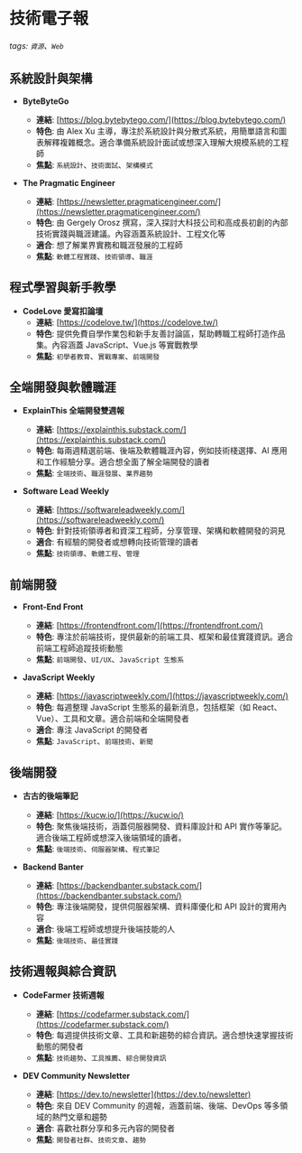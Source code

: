 # 技術電子報
###### tags: `資源`、`Web`

## 系統設計與架構

- **ByteByteGo**
  - **連結**: [https://blog.bytebytego.com/](https://blog.bytebytego.com/)
  - **特色**: 由 Alex Xu 主導，專注於系統設計與分散式系統，用簡單語言和圖表解釋複雜概念。適合準備系統設計面試或想深入理解大規模系統的工程師
  - **焦點**: `系統設計`、`技術面試`、`架構模式`

- **The Pragmatic Engineer**
  - **連結**: [https://newsletter.pragmaticengineer.com/](https://newsletter.pragmaticengineer.com/)
  - **特色**: 由 Gergely Orosz 撰寫，深入探討大科技公司和高成長初創的內部技術實踐與職涯建議。內容涵蓋系統設計、工程文化等
  - **適合**: 想了解業界實務和職涯發展的工程師
  - **焦點**: `軟體工程實踐`、`技術領導`、`職涯`

## 程式學習與新手教學

- **CodeLove 愛寫扣論壇**
  - **連結**: [https://codelove.tw/](https://codelove.tw/)
  - **特色**: 提供免費自學作業包和新手友善討論區，幫助轉職工程師打造作品集。內容涵蓋 JavaScript、Vue.js 等實戰教學
  - **焦點**: `初學者教育`、`實戰專案`、`前端開發`

## 全端開發與軟體職涯

- **ExplainThis 全端開發雙週報**
  - **連結**: [https://explainthis.substack.com/](https://explainthis.substack.com/)
  - **特色**: 每兩週精選前端、後端及軟體職涯內容，例如技術棧選擇、AI 應用和工作經驗分享。適合想全面了解全端開發的讀者
  - **焦點**: `全端技術`、`職涯發展`、`業界趨勢`

- **Software Lead Weekly**
  - **連結**: [https://softwareleadweekly.com/](https://softwareleadweekly.com/)
  - **特色**: 針對技術領導者和資深工程師，分享管理、架構和軟體開發的洞見
  - **適合**: 有經驗的開發者或想轉向技術管理的讀者
  - **焦點**: `技術領導`、`軟體工程`、`管理`

## 前端開發

- **Front-End Front**
  - **連結**: [https://frontendfront.com/](https://frontendfront.com/)
  - **特色**: 專注於前端技術，提供最新的前端工具、框架和最佳實踐資訊。適合前端工程師追蹤技術動態
  - **焦點**: `前端開發`、`UI/UX`、`JavaScript 生態系`

- **JavaScript Weekly**
  - **連結**: [https://javascriptweekly.com/](https://javascriptweekly.com/)
  - **特色**: 每週整理 JavaScript 生態系的最新消息，包括框架（如 React、Vue）、工具和文章。適合前端和全端開發者
  - **適合**: 專注 JavaScript 的開發者
  - **焦點**: `JavaScript`、`前端技術`、`新聞`

## 後端開發

- **古古的後端筆記**
  - **連結**: [https://kucw.io/](https://kucw.io/)
  - **特色**: 聚焦後端技術，涵蓋伺服器開發、資料庫設計和 API 實作等筆記。適合後端工程師或想深入後端領域的讀者。
  - **焦點**: `後端技術`、`伺服器架構`、`程式筆記`

- **Backend Banter**
  - **連結**: [https://backendbanter.substack.com/](https://backendbanter.substack.com/)
  - **特色**: 專注後端開發，提供伺服器架構、資料庫優化和 API 設計的實用內容
  - **適合**: 後端工程師或想提升後端技能的人
  - **焦點**: `後端技術`、`最佳實踐`

## 技術週報與綜合資訊

- **CodeFarmer 技術週報**
  - **連結**: [https://codefarmer.substack.com/](https://codefarmer.substack.com/)
  - **特色**: 每週提供技術文章、工具和新趨勢的綜合資訊。適合想快速掌握技術動態的開發者
  - **焦點**: `技術趨勢`、`工具推薦`、`綜合開發資訊`

- **DEV Community Newsletter**
  - **連結**: [https://dev.to/newsletter](https://dev.to/newsletter)
  - **特色**: 來自 DEV Community 的週報，涵蓋前端、後端、DevOps 等多領域的熱門文章和趨勢
  - **適合**: 喜歡社群分享和多元內容的開發者
  - **焦點**: `開發者社群`、`技術文章`、`趨勢`



